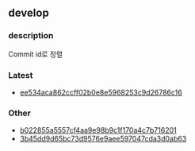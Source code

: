 ## develop
### description
Commit id로 정렬

### Latest
- [ee534aca862ccff02b0e8e5968253c9d26786c16](ee534aca862ccff02b0e8e5968253c9d26786c16/index.md)
<!-- Latest -->

### Other
- [b022855a5557cf4aa9e98b9c1f170a4c7b716201](b022855a5557cf4aa9e98b9c1f170a4c7b716201/index.md)
- [3b45dd9d65bc73d9576e9aee597047cda3d0ab63](3b45dd9d65bc73d9576e9aee597047cda3d0ab63/index.md)
<!-- Latest -->
